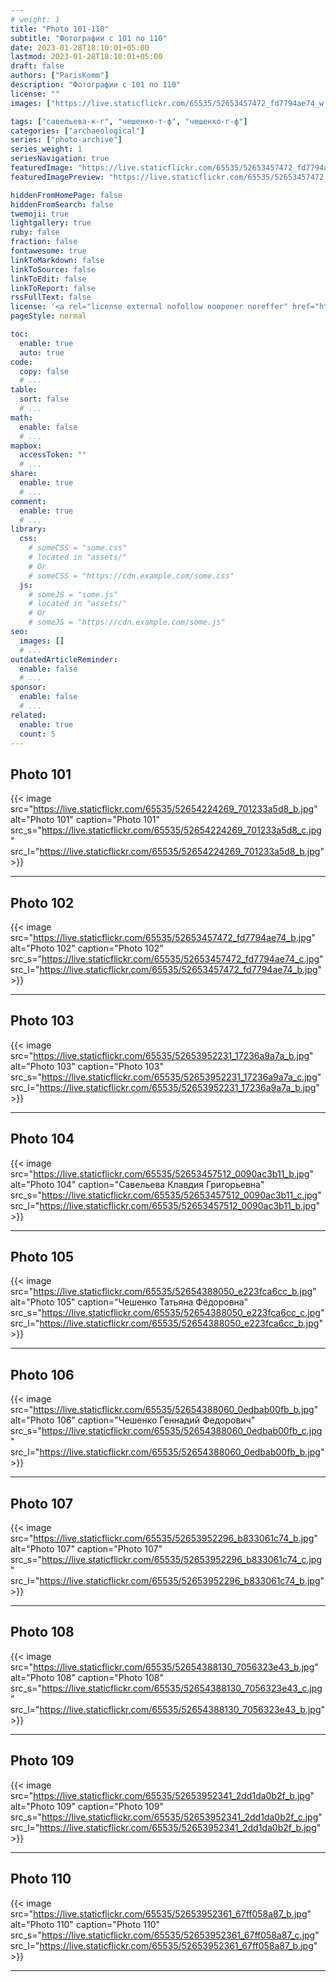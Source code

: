 ```yaml
---
# weight: 1
title: "Photo 101-110"
subtitle: "Фотографии с 101 по 110"
date: 2023-01-28T18:10:01+05:00
lastmod: 2023-01-28T18:10:01+05:00
draft: false
authors: ["ParisKomm"]
description: "Фотографии с 101 по 110"
license: ""
images: ["https://live.staticflickr.com/65535/52653457472_fd7794ae74_w.jpg"] # изображения страниц для Open Graph и Twitter Cards.

tags: ["савельева-к-г", "чешенко-т-ф", "чешенко-г-ф"]
categories: ["archaeological"]
series: ["photo-archive"]
series_weight: 1
seriesNavigation: true
featuredImage: "https://live.staticflickr.com/65535/52653457472_fd7794ae74_b.jpg" # главное изображение для содержимого.
featuredImagePreview: "https://live.staticflickr.com/65535/52653457472_fd7794ae74_b.jpg" # изображение для главной страницы.

hiddenFromHomePage: false
hiddenFromSearch: false
twemoji: true
lightgallery: true
ruby: false
fraction: false
fontawesome: true
linkToMarkdown: false
linkToSource: false
linkToEdit: false
linkToReport: false
rssFullText: false
license: '<a rel="license external nofollow noopener noreffer" href="https://creativecommons.org/licenses/by-nc-nd/4.0/" target="_blank">CC BY-NC-ND 4.0</a>'
pageStyle: normal

toc:
  enable: true
  auto: true
code:
  copy: false
  # ...
table:
  sort: false
  # ...
math:
  enable: false
  # ...
mapbox:
  accessToken: ""
  # ...
share:
  enable: true
  # ...
comment:
  enable: true
  # ...
library:
  css:
    # someCSS = "some.css"
    # located in "assets/"
    # Or
    # someCSS = "https://cdn.example.com/some.css"
  js:
    # someJS = "some.js"
    # located in "assets/"
    # Or
    # someJS = "https://cdn.example.com/some.js"
seo:
  images: []
  # ...
outdatedArticleReminder:
  enable: false
  # ...
sponsor:
  enable: false
  # ...
related:
  enable: true
  count: 5
---
```


<!--more-->

## Photo 101

{{< image src="https://live.staticflickr.com/65535/52654224269_701233a5d8_b.jpg" alt="Photo 101" caption="Photo 101" src_s="https://live.staticflickr.com/65535/52654224269_701233a5d8_c.jpg" src_l="https://live.staticflickr.com/65535/52654224269_701233a5d8_b.jpg" >}}

***

## Photo 102

{{< image src="https://live.staticflickr.com/65535/52653457472_fd7794ae74_b.jpg" alt="Photo 102" caption="Photo 102" src_s="https://live.staticflickr.com/65535/52653457472_fd7794ae74_c.jpg" src_l="https://live.staticflickr.com/65535/52653457472_fd7794ae74_b.jpg" >}}

***

## Photo 103

{{< image src="https://live.staticflickr.com/65535/52653952231_17236a9a7a_b.jpg" alt="Photo 103" caption="Photo 103" src_s="https://live.staticflickr.com/65535/52653952231_17236a9a7a_c.jpg" src_l="https://live.staticflickr.com/65535/52653952231_17236a9a7a_b.jpg" >}}

***

## Photo 104

{{< image src="https://live.staticflickr.com/65535/52653457512_0090ac3b11_b.jpg" alt="Photo 104" caption="Савельева Клавдия Григорьевна" src_s="https://live.staticflickr.com/65535/52653457512_0090ac3b11_c.jpg" src_l="https://live.staticflickr.com/65535/52653457512_0090ac3b11_b.jpg" >}}

***

## Photo 105

{{< image src="https://live.staticflickr.com/65535/52654388050_e223fca6cc_b.jpg" alt="Photo 105" caption="Чешенко Татьяна Фёдоровна" src_s="https://live.staticflickr.com/65535/52654388050_e223fca6cc_c.jpg" src_l="https://live.staticflickr.com/65535/52654388050_e223fca6cc_b.jpg" >}}

***

## Photo 106

{{< image src="https://live.staticflickr.com/65535/52654388060_0edbab00fb_b.jpg" alt="Photo 106" caption="Чешенко Геннадий Федорович" src_s="https://live.staticflickr.com/65535/52654388060_0edbab00fb_c.jpg" src_l="https://live.staticflickr.com/65535/52654388060_0edbab00fb_b.jpg" >}}

***

## Photo 107

{{< image src="https://live.staticflickr.com/65535/52653952296_b833061c74_b.jpg" alt="Photo 107" caption="Photo 107" src_s="https://live.staticflickr.com/65535/52653952296_b833061c74_c.jpg" src_l="https://live.staticflickr.com/65535/52653952296_b833061c74_b.jpg" >}}

***

## Photo 108

{{< image src="https://live.staticflickr.com/65535/52654388130_7056323e43_b.jpg" alt="Photo 108" caption="Photo 108" src_s="https://live.staticflickr.com/65535/52654388130_7056323e43_c.jpg" src_l="https://live.staticflickr.com/65535/52654388130_7056323e43_b.jpg" >}}

***

## Photo 109

{{< image src="https://live.staticflickr.com/65535/52653952341_2dd1da0b2f_b.jpg" alt="Photo 109" caption="Photo 109" src_s="https://live.staticflickr.com/65535/52653952341_2dd1da0b2f_c.jpg" src_l="https://live.staticflickr.com/65535/52653952341_2dd1da0b2f_b.jpg" >}}

***

## Photo 110

{{< image src="https://live.staticflickr.com/65535/52653952361_67ff058a87_b.jpg" alt="Photo 110" caption="Photo 110" src_s="https://live.staticflickr.com/65535/52653952361_67ff058a87_c.jpg" src_l="https://live.staticflickr.com/65535/52653952361_67ff058a87_b.jpg" >}}

***

